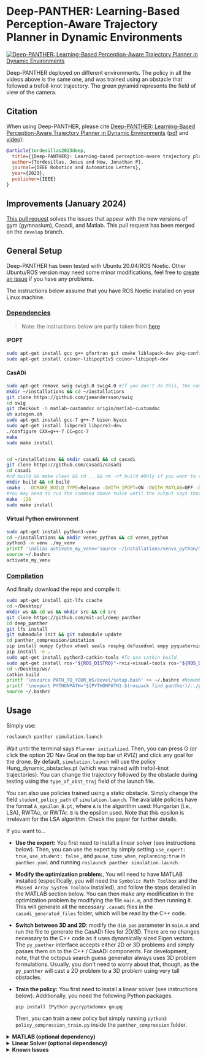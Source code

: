 # Deep-PANTHER: Learning-Based Perception-Aware Trajectory Planner in Dynamic Environments #


[![Deep-PANTHER: Learning-Based Perception-Aware Trajectory Planner in Dynamic Environments](./panther/imgs/deep_panther.gif)](https://www.youtube.com/watch?v=53GBjP1jFW8 "Deep-PANTHER: Learning-Based Perception-Aware Trajectory Planner in Dynamic Environments")  

Deep-PANTHER deployed on different environments. The policy in all the videos above is the same one, and was trained using an obstacle that followed a trefoil-knot trajectory. The green pyramid represents the field of view of the camera. 

## Citation

When using Deep-PANTHER, please cite [Deep-PANTHER: Learning-Based Perception-Aware Trajectory Planner in Dynamic Environments](https://arxiv.org/abs/2209.01268) ([pdf](https://arxiv.org/pdf/2209.01268.pdf) and [video](https://www.youtube.com/watch?v=53GBjP1jFW8)):

```bibtex
@article{tordesillas2023deep,
  title={{Deep-PANTHER}: Learning-based perception-aware trajectory planner in dynamic environments},
  author={Tordesillas, Jesus and How, Jonathan P},
  journal={IEEE Robotics and Automation Letters},
  year={2023},
  publisher={IEEE}
}
```

## Improvements (January 2024)
[This pull request](https://github.com/mit-acl/deep_panther/pull/6) solves the issues that appear with the new versions of gym (gymnasium), Casadi, and Matlab. This pull request has been merged on the `develop` branch.

## General Setup

Deep-PANTHER has been tested with Ubuntu 20.04/ROS Noetic. Other Ubuntu/ROS version may need some minor modifications, feel free to [create an issue](https://github.com/mit-acl/panther/issues) if you have any problems.

The instructions below assume that you have ROS Noetic installed on your Linux machine.

### <ins>Dependencies<ins>

> Note: the instructions below are partly taken from [here](https://github.com/casadi/casadi/wiki/InstallationLinux#installation-on-linux)

#### IPOPT
```bash
sudo apt-get install gcc g++ gfortran git cmake liblapack-dev pkg-config --install-recommends
sudo apt-get install coinor-libipopt1v5 coinor-libipopt-dev
```

#### CasADi
```bash
sudo apt-get remove swig swig3.0 swig4.0 #If you don't do this, the compilation of casadi may fail with the error "swig error : Unrecognized option -matlab"
mkdir ~/installations && cd ~/installations
git clone https://github.com/jaeandersson/swig
cd swig
git checkout -b matlab-customdoc origin/matlab-customdoc        
sh autogen.sh
sudo apt-get install gcc-7 g++-7 bison byacc
sudo apt-get install libpcre3 libpcre3-dev
./configure CXX=g++-7 CC=gcc-7            
make
sudo make install


cd ~/installations && mkdir casadi && cd casadi
git clone https://github.com/casadi/casadi
cd casadi 
#cd build && make clean && cd .. && rm -rf build #Only if you want to clean any previous installation/compilation 
mkdir build && cd build
cmake . -DCMAKE_BUILD_TYPE=Release -DWITH_IPOPT=ON -DWITH_MATLAB=OFF -DWITH_PYTHON=ON -DWITH_DEEPBIND=ON ..
#You may need to run the command above twice until the output says that `Ipopt` has been detected (although `IPOPT` is also being detected when you run it for the first time)
make -j20
sudo make install
```
#### Virtual Python environment
```bash
sudo apt-get install python3-venv
cd ~/installations && mkdir venvs_python && cd venvs_python 
python3 -m venv ./my_venv
printf '\nalias activate_my_venv="source ~/installations/venvs_python/my_venv/bin/activate"' >> ~/.bashrc
source ~/.bashrc
activate_my_venv
```

### <ins>Compilation<ins>
And finally download the repo and compile it:

```bash
sudo apt-get install git-lfs ccache 
cd ~/Desktop/
mkdir ws && cd ws && mkdir src && cd src
git clone https://github.com/mit-acl/deep_panther
cd deep_panther
git lfs install
git submodule init && git submodule update
cd panther_compression/imitation
pip install numpy Cython wheel seals rospkg defusedxml empy pyquaternion pytest
pip install -e .
sudo apt-get install python3-catkin-tools #To use catkin build
sudo apt-get install ros-"${ROS_DISTRO}"-rviz-visual-tools ros-"${ROS_DISTRO}"-pybind11-catkin ros-"${ROS_DISTRO}"-tf2-sensor-msgs ros-"${ROS_DISTRO}"-jsk-rviz-plugins
cd ~/Desktop/ws/
catkin build
printf '\nsource PATH_TO_YOUR_WS/devel/setup.bash' >> ~/.bashrc #Remember to change PATH_TO_YOUR_WS
printf '\nexport PYTHONPATH="${PYTHONPATH}:$(rospack find panther)/../panther_compression"' >> ~/.bashrc 
source ~/.bashrc
```

## Usage

Simply use:
```bash
roslaunch panther simulation.launch
```

Wait until the terminal says `Planner initialized`. Then, you can press G (or click the option 2D Nav Goal on the top bar of RVIZ) and click any goal for the drone. By default, `simulation.launch` will use the policy Hung_dynamic_obstacles.pt (which was trained with trefoil-knot trajectories). You can change the trajectory followed by the obstacle during testing using the `type_of_obst_traj` field of the launch file.

You can also use policies trained using a static obstacle. Simply change the field `student_policy_path` of `simulation.launch`. The available policies have the format `A_epsilon_B.pt`, where `A` is the algorithm used: Hungarian (i.e., LSA), RWTAc, or RWTAr. `B` is the epsilon used. Note that this epsilon is irrelevant for the LSA algorithm. Check the paper for further details. 


If you want to...

* **Use the expert:** You first need to install a linear solver (see instructions below). Then, you can use the expert by simply setting `use_expert: true`, `use_student: false` , and `pause_time_when_replanning:true` in `panther.yaml` and running `roslaunch panther simulation.launch`. 

* **Modify the optimization problem:**, You will need to have MATLAB installed (especifically, you will need the `Symbolic Math Toolbox` and the `Phased Array System Toolbox` installed), and follow the steps detailed in the MATLAB section below. You can then make any modification in the optimization problem by modifying the file `main.m`, and then running it. This will generate all the necessary `.casadi` files in the `casadi_generated_files` folder, which will be read by the C++ code.

* **Switch between 3D and 2D**: modify the `dim_pos` parameter in `main.m` and run the file to generate the CasADi files for 2D/3D. There are no changes necessary to the C++ code as it uses dynamically sized Eigen vectors. The `py_panther` interface accepts either 2D or 3D problems and simply passes them on to the C++ / CasADi components. For development, note, that the octopus search guess generator always uses 3D problem formulations. Usually, you don't need to worry about that, though, as the `py_panther` will cast a 2D problem to a 3D problem using very tall obstacles.

* **Train the policy:** You first need to install a linear solver (see instructions below). Additionally, you need the following Python packages.

  ```
  pip install IPython pycryptodomex gnupg
  ```

  Then, you can train a new policy but simply running `python3 policy_compression_train.py` inside the `panther_compression` folder. 


<details>
  <summary> <b>MATLAB (optional dependency)</b></summary>

First, when installing CasADi following the instructions above, you need to use `-DWITH_MATLAB=ON` instead of `-DWITH_MATLAB=OFF`. Then do the following:

```bash
#Open MATLAB, and type this:
edit(fullfile(userpath,'startup.m'))
#And in that file, add this line line 
addpath(genpath('/usr/local/matlab/'))
```

Now, you can restart Matlab (or run the file `startup.m`), and make sure this works:

```bash
import casadi.*
x = MX.sym('x')
disp(jacobian(sin(x),x))
```

New CasADi files can be generated without opening MATLAB on desktop using the following command

```bash
matlab -nodisplay -nosplash -nodesktop -r "addpath('.'); plotting_enabled=false; main; exit;"
```

from within the `panther/matlab/` directory.

</details>

<details>
  <summary> <b>Linear Solver (optional dependency)</b></summary>

Go to [http://www.hsl.rl.ac.uk/ipopt/](http://www.hsl.rl.ac.uk/ipopt/), click on `Personal Licence, Source` to install the solver `MA27` (free for everyone), and fill and submit the form. Once you receive the corresponding email, download the compressed file, uncompress it, and place it in the folder `~/installations` (for example). Then execute the following commands:

> Note: the instructions below follow [this](https://github.com/casadi/casadi/wiki/Obtaining-HSL) closely

```bash
cd ~/installations/coinhsl-2015.06.23
wget http://glaros.dtc.umn.edu/gkhome/fetch/sw/metis/OLD/metis-4.0.3.tar.gz #This is the metis version used in the configure file of coinhsl
tar xvzf metis-4.0.3.tar.gz
#sudo make uninstall && sudo make clean #Only needed if you have installed it before
./configure LIBS="-llapack" --with-blas="-L/usr/lib -lblas" CXXFLAGS="-g -O3 -fopenmp" FCFLAGS="-g -O3 -fopenmp" CFLAGS="-g -O3 -fopenmp" #the output should say `checking for metis to compile... yes`
sudo make install #(the files will go to /usr/local/lib)
cd /usr/local/lib
sudo ln -s libcoinhsl.so libhsl.so #(This creates a symbolic link `libhsl.so` pointing to `libcoinhsl.so`). See https://github.com/casadi/casadi/issues/1437
echo "export LD_LIBRARY_PATH='\${LD_LIBRARY_PATH}:/usr/local/lib'" >> ~/.bashrc
```

<details>
  <summary> <b>Note</b></summary>

We recommend to use `MA27`. Alternatively, you can install both `MA27` and `MA57` by clicking on `Coin-HSL Full (Stable) Source` (free for academia) in [http://www.hsl.rl.ac.uk/ipopt/](http://www.hsl.rl.ac.uk/ipopt/) and then following the instructions above. Other alternative is to use the default `mumps` solver (no additional installation required), but its much slower than `MA27` or `MA57` You can change the linear solver used by changing the name of `linear_solver_name` in the file `main.m` and run that file.

Moreover, when using a linear solver different from `mumps`, you may need to start Matlab from the terminal (typing `matlab`). More info [in this issue](https://github.com/casadi/casadi/issues/2032). 

</details>

</details>

<details>
  <summary><b>Known Issues</b></summary>

  <h3>Missing PCL visualizations library</h3>

  When launching the simulation using `roslaunch panther simulation.launch` the following error might occur
  
  ```
  PluginlibFactory: The plugin for class 'jsk_rviz_plugin/TFTrajectory' failed to load.  Error: Failed to load library /opt/ros/noetic/lib//libjsk_rviz_plugins.so. Make sure that you are calling the PLUGINLIB_EXPORT_CLASS macro in the library code, and that names are consistent between this macro and your XML. Error string: Could not load library (Poco exception = libpcl_visualization.so.1.10: cannot open shared object file: No such file or directory)
  ```

  This is a version problem with `libpcl_visualization.so`. The correct version is `1.10.0+dfsg-5ubuntu1`.

  ```bash
  sudo apt-get update
  sudo apt-get install libvtk7.1p

  sudo apt install libpcl-apps1.10=1.10.0+dfsg-5ubuntu1 libpcl-common1.10=1.10.0+dfsg-5ubuntu1 libpcl-features1.10=1.10.0+dfsg-5ubuntu1 libpcl-filters1.10=1.10.0+dfsg-5ubuntu1 libpcl-io1.10=1.10.0+dfsg-5ubuntu1 libpcl-kdtree1.10=1.10.0+dfsg-5ubuntu1 libpcl-keypoints1.10=1.10.0+dfsg-5ubuntu1 libpcl-ml1.10=1.10.0+dfsg-5ubuntu1 libpcl-octree1.10=1.10.0+dfsg-5ubuntu1 libpcl-outofcore1.10=1.10.0+dfsg-5ubuntu1 libpcl-people1.10=1.10.0+dfsg-5ubuntu1 libpcl-recognition1.10=1.10.0+dfsg-5ubuntu1 libpcl-registration1.10=1.10.0+dfsg-5ubuntu1 libpcl-sample-consensus1.10=1.10.0+dfsg-5ubuntu1 libpcl-search1.10=1.10.0+dfsg-5ubuntu1 libpcl-segmentation1.10=1.10.0+dfsg-5ubuntu1 libpcl-stereo1.10=1.10.0+dfsg-5ubuntu1 libpcl-surface1.10=1.10.0+dfsg-5ubuntu1 libpcl-tracking1.10=1.10.0+dfsg-5ubuntu1 libpcl-visualization1.10=1.10.0+dfsg-5ubuntu1 libpcl-dev=1.10.0+dfsg-5ubuntu1

  sudo apt install ros-noetic-pcl-ros
  ```

  Note, that `sudo apt-get upgrade` will upgrade `libpcl` again and the error with `TFTrajectory` returns. To avoid this, set the package on hold

  ```bash
  sudo apt-mark hold libpcl-apps1.10=1.10.0+dfsg-5ubuntu1 libpcl-common1.10=1.10.0+dfsg-5ubuntu1 libpcl-features1.10=1.10.0+dfsg-5ubuntu1 libpcl-filters1.10=1.10.0+dfsg-5ubuntu1 libpcl-io1.10=1.10.0+dfsg-5ubuntu1 libpcl-kdtree1.10=1.10.0+dfsg-5ubuntu1 libpcl-keypoints1.10=1.10.0+dfsg-5ubuntu1 libpcl-ml1.10=1.10.0+dfsg-5ubuntu1 libpcl-octree1.10=1.10.0+dfsg-5ubuntu1 libpcl-outofcore1.10=1.10.0+dfsg-5ubuntu1 libpcl-people1.10=1.10.0+dfsg-5ubuntu1 libpcl-recognition1.10=1.10.0+dfsg-5ubuntu1 libpcl-registration1.10=1.10.0+dfsg-5ubuntu1 libpcl-sample-consensus1.10=1.10.0+dfsg-5ubuntu1 libpcl-search1.10=1.10.0+dfsg-5ubuntu1 libpcl-segmentation1.10=1.10.0+dfsg-5ubuntu1 libpcl-stereo1.10=1.10.0+dfsg-5ubuntu1 libpcl-surface1.10=1.10.0+dfsg-5ubuntu1 libpcl-tracking1.10=1.10.0+dfsg-5ubuntu1 libpcl-visualization1.10=1.10.0+dfsg-5ubuntu1 libpcl-dev=1.10.0+dfsg-5ubuntu1
  ```

  <h3>MA27 Installation</h3>

  Note, that on the HSL website you can download either the source code or the compiled libraries. Make sure to download the **source code**.

  If the steps to install the MA27 above do not work and you still get an error that MA27 cannot be found you might have to do the following:

  ```bash
  cd ~/installations
  git clone https://github.com/coin-or-tools/ThirdParty-HSL.git
  cd ThirdParty-HSL
  ```

  Now move the Coin-HSL source code to `~/installations/ThirdParty-HSL/coinhsl`. Then

  ```bash
  cd ~/installations/ThirdParty-HSL
  ./configure
  make
  sudo make install
  ```

  These instructions are taken from [here](https://coin-or.github.io/Ipopt/INSTALL.html).
</details>
